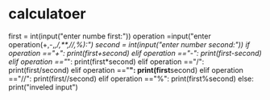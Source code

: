 # calculatoer
first = int(input("enter numbe first:"))
operation =input("enter operation(+,-,*,/,**,//,%):")
second = int(input("enter number second:"))
if operation =="+":
  print(first+second)
elif operation =="-":
  print(first-second)
elif operation =="*":
  print(first*second)
elif operation =="/":
  print(first/second)
elif operation =="**":
  print(first**second)
elif operation =="//":
  print(first//second)
elif operation =="%":
  print(first%second)
else:
  print("inveled input")

